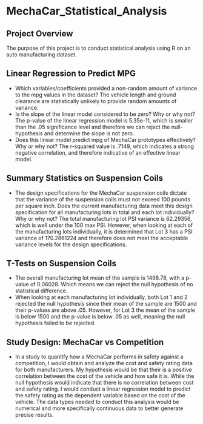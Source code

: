 # MechaCar_Statistical_Analysis
## Project Overview
The purpose of this project is to conduct statistical analysis using R on an auto manufacturing dataset.

## Linear Regression to Predict MPG
- Which variables/coefficients provided a non-random amount of variance to the mpg values in the dataset? The vehicle length and ground clearance are statistically unlikely to provide random amounts of variance.
- Is the slope of the linear model considered to be zero? Why or why not? The p-value of the linear regression model is 5.35e-11, which is smaller than the .05 significance level and therefore we can reject the null-hypothesis and determine the slope is not zero.
- Does this linear model predict mpg of MechaCar prototypes effectively? Why or why not? The r-squared value is .7149, which indicates a strong negative correlation, and therefore indicative of an effective linear model.

## Summary Statistics on Suspension Coils
- The design specifications for the MechaCar suspension coils dictate that the variance of the suspension coils must not exceed 100 pounds per square inch. Does the current manufacturing data meet this design specification for all manufacturing lots in total and each lot individually? Why or why not? The total manufacturing lot PSI variance is 62.29356, which is well under the 100 max PSI. However, when looking at each of the manufacturing lots individually, it is determined that Lot 3 has a PSI variance of 170.2861224 and therefore does not meet the acceptable variance levels for the design specifications.

## T-Tests on Suspension Coils
- The overall manufacturing lot mean of the sample is 1498.78, with a p-value of 0.06028. Which means we can reject the null hypothesis of no statistical difference.
- When looking at each manufacturing lot individually, both Lot 1 and 2 rejected the null hypothesis since their mean of the sample are 1500 and their p-values are above .05. However, for Lot 3 the mean of the sample is below 1500 and the p-value is below .05 as well, meaning the null hypothesis failed to be rejected.

## Study Design: MechaCar vs Competition
- In a study to quantify how a MechaCar performs in safety against a competition, I would obtain and analyze the cost and safety rating data for both manufacturers. My hypothesis would be that their is a positive correlation between the cost of the vehicle and how safe it is. While the null hypothesis would indicate that there is no correlation between cost and safety rating. I would conduct a linear regression model to predict the safety rating as the dependent variable based on the cost of the vehicle. The data types needed to conduct this analysis would be numerical and more specifically continuous data to better generate precise results.